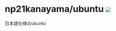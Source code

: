 # np21kanayama/ubuntu [![](https://images.microbadger.com/badges/image/np21kanayama/ubuntu.svg)](https://microbadger.com/images/np21kanayama/ubuntu "Get your own image badge on microbadger.com")
日本語仕様のubuntu
